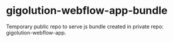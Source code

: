 # gigolution-webflow-app-bundle
Temporary public repo to serve js bundle created in private repo: gigolution-webflow-app.
